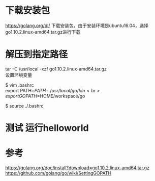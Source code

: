# 下载安装包
https://golang.org/dl/ 下载安装包，由于安装环境是ubuntu16.04，选择go1.10.2.linux-amd64.tar.gz进行下载

# 解压到指定路径
tar -C /usr/local -xzf go1.10.2.linux-amd64.tar.gz <br>
设置环境变量 <br>

$ vim .bashrc <br>
export PATH=$PATH:/usr/local/go/bin <br>
export GOPATH=$HOME/workspace/go <br>

$ source ./.bashrc 

# 测试 运行helloworld

# 参考 
https://golang.org/doc/install?download=go1.10.2.linux-amd64.tar.gz <br>
https://github.com/golang/go/wiki/SettingGOPATH
